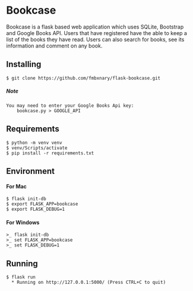 # Bookcase

Bookcase is a flask based web application which uses SQLite, Bootstrap and Google Books API. Users that have registered have the able to keep a list of the books they have read. Users can also search for books, see its information and comment on any book.

## Installing
    $ git clone https://github.com/fmbxnary/flask-bookcase.git
    
##### Note
    You may need to enter your Google Books Api key:
        bookcase.py > GOOGLE_API
        
## Requirements
    $ python -m venv venv
    $ venv/Scripts/activate
    $ pip install -r requirements.txt
    
## Environment
#### For Mac
    $ flask init-db
    $ export FLASK_APP=bookcase
    $ export FLASK_DEBUG=1
    
#### For Windows
    >_ flask init-db
    >_ set FLASK_APP=bookcase
    >_ set FLASK_DEBUG=1
    
## Running
    $ flask run
      * Running on http://127.0.0.1:5000/ (Press CTRL+C to quit)
